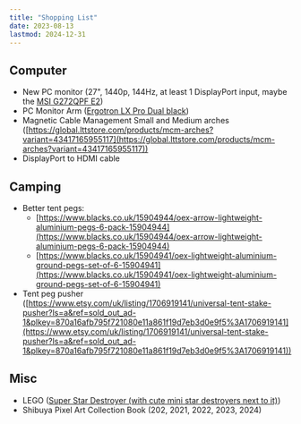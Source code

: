 ```yaml
---
title: "Shopping List"
date: 2023-08-13
lastmod: 2024-12-31
---
```


## Computer

- New PC monitor (27", 1440p, 144Hz, at least 1 DisplayPort input, maybe the [MSI G272QPF E2](https://www.amazon.co.uk/MSI-G272QPF-E2-Gaming-Monitor/dp/B0CPQ7D6QJ))
- PC Monitor Arm ([Ergotron LX Pro Dual black](https://uk.insight.com/en_GB/shop/product/45-686-292/ergotron/45-686-292/Ergotron-LX-Pro-mounting-kit-modular-for-2-LCD-displays-sidebyside-black/))
- Magnetic Cable Management Small and Medium arches ([https://global.lttstore.com/products/mcm-arches?variant=43417165955117](https://global.lttstore.com/products/mcm-arches?variant=43417165955117))
- DisplayPort to HDMI cable

## Camping

- Better tent pegs:
  - [https://www.blacks.co.uk/15904944/oex-arrow-lightweight-aluminium-pegs-6-pack-15904944](https://www.blacks.co.uk/15904944/oex-arrow-lightweight-aluminium-pegs-6-pack-15904944)
  - [https://www.blacks.co.uk/15904941/oex-lightweight-aluminium-ground-pegs-set-of-6-15904941](https://www.blacks.co.uk/15904941/oex-lightweight-aluminium-ground-pegs-set-of-6-15904941)
- Tent peg pusher ([https://www.etsy.com/uk/listing/1706919141/universal-tent-stake-pusher?ls=a&ref=sold_out_ad-1&plkey=870a16afb795f721080e11a861f19d7eb3d0e9f5%3A1706919141](https://www.etsy.com/uk/listing/1706919141/universal-tent-stake-pusher?ls=a&ref=sold_out_ad-1&plkey=870a16afb795f721080e11a861f19d7eb3d0e9f5%3A1706919141))

## Misc

- LEGO ([Super Star Destroyer (with cute mini star destroyers next to it)](https://www.lego.com/en-gb/product/executor-super-star-destroyer-75356))
- Shibuya Pixel Art Collection Book (202, 2021, 2022, 2023, 2024)
